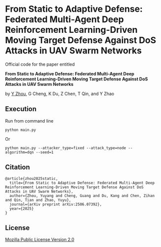 # From Static to Adaptive Defense: Federated Multi-Agent Deep Reinforcement Learning-Driven Moving Target Defense Against DoS Attacks in UAV Swarm Networks

Official code for the paper entitled 

__From Static to Adaptive Defense: Federated Multi-Agent Deep Reinforcement Learning-Driven Moving Target Defense Against DoS Attacks in UAV Swarm Networks__

by [Y Zhou](https://scholar.google.com/citations?user=6WmbMU8AAAAJ&hl=zh-CN&oi=sra), G Cheng, K Du, Z Chen, T Qin, and Y Zhao


## Execution

Run from command line

```
python main.py
```

Or 

```
python main.py --attacker_type=fixed --attack_type=node --algorithm=dqn --seed=1
```


## Citation

```
@article{zhou2025static,
  title={From Static to Adaptive Defense: Federated Multi-Agent Deep Reinforcement Learning-Driven Moving Target Defense Against DoS Attacks in UAV Swarm Networks},
  author={Zhou, Yuyang and Cheng, Guang and Du, Kang and Chen, Zihan and Qin, Tian and Zhao, Yuyu},
  journal={arXiv preprint arXiv:2506.07392},
  year={2025}
}
```

## License

[Mozilla Public License Version 2.0](LICENSE)
